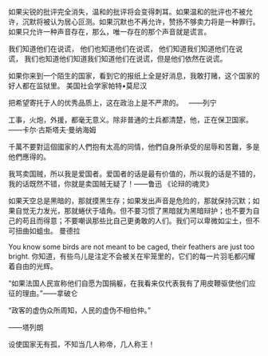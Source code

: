 如果尖锐的批评完全消失，温和的批评将会变得刺耳。如果温和的批评也不被允许，沉默将被认为居心叵测。如果沉默也不再允许，赞扬不够卖力将是一种罪行。如果只允许一种声音存在，那么，唯一存在的那个声音就是谎言。 

我们知道他们在说谎， 他们也知道他们在说谎， 他们知道我们知道他们在说谎， 我们也知道他们知道我们知道他们在说谎，但是他们依然在说谎。 

如果你来到一个陌生的国家，看到它的报纸上全是好消息，我敢打赌，这个国家的好人都在监狱里。 美国社会学家帕特•莫尼汉 

把希望寄托于人的优秀品质上，这在政治上是不严肃的。  
——列宁 

工事，火炮，外援，都毫无意义。除非普通的士兵都清楚，他，正在保卫国家。 
——卡尔·古斯塔夫·曼纳海姆

千萬不要對這個國家的人們抱有太高的同情，他們自身所承受的屈辱和苦難，多是他們應得的。 

我骂卖国贼，所以我是爱国者。爱国者的话是最有价值的，所以我的话是不错的，我的话既然不错，你就是卖国贼无疑了！——鲁迅 《论辩的魂灵》

如果天空总是黑暗的，那就摸黑生存；如果发出声音是危险的，那就保持沉默；如果自觉无力发光，那就蜷伏于墙角。但不要习惯了黑暗就为黑暗辩护；也不要为自己的苟且而得意；不要嘲讽那些比自己更勇敢的人们。我们可以卑微如尘土，但不可扭曲如蛆虫。 曼德拉

You know some birds are not meant to be caged, their feathers are just too bright.
你知道，有些鸟儿是注定不会被关在牢笼里的，它们的每一片羽毛都闪耀着自由的光辉。

“如果法国人民宣称他们自愿为国捐躯，在我看来仅代表我有了用皮鞭驱使他们应征的理由。”——拿破仑

“政客的虚伪众所周知，人民的虚伪不相伯仲。”

——塔列朗

设使国家无有孤，不知当几人称帝，几人称王！